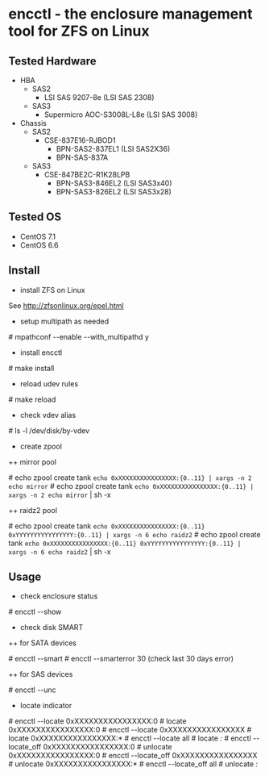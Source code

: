 # encctl - the enclosure management tool for ZFS on Linux

## Tested Hardware

* HBA
  * SAS2
    * LSI SAS 9207-8e (LSI SAS 2308)
  * SAS3
    * Supermicro AOC-S3008L-L8e (LSI SAS 3008)
* Chassis
  * SAS2
    * CSE-837E16-RJBOD1
      * BPN-SAS2-837EL1 (LSI SAS2X36)
      * BPN-SAS-837A
  * SAS3
    * CSE-847BE2C-R1K28LPB
      * BPN-SAS3-846EL2 (LSI SAS3x40)
      * BPN-SAS3-826EL2 (LSI SAS3x28)

## Tested OS

* CentOS 7.1
* CentOS 6.6

## Install

+ install ZFS on Linux

See http://zfsonlinux.org/epel.html

+ setup multipath as needed

 \# mpathconf --enable --with_multipathd y

+ install encctl

 \# make install

+ reload udev rules

 \# make reload

+ check vdev alias

 \# ls -l /dev/disk/by-vdev

+ create zpool

++ mirror pool

 \# echo zpool create tank `echo 0xXXXXXXXXXXXXXXXX:{0..11} | xargs -n 2 echo mirror`
 \# echo zpool create tank `echo 0xXXXXXXXXXXXXXXXX:{0..11} | xargs -n 2 echo mirror` | sh -x

++ raidz2 pool

 \# echo zpool create tank `echo 0xXXXXXXXXXXXXXXXX:{0..11} 0xYYYYYYYYYYYYYYYY:{0..11} | xargs -n 6 echo raidz2`
 \# echo zpool create tank `echo 0xXXXXXXXXXXXXXXXX:{0..11} 0xYYYYYYYYYYYYYYYY:{0..11} | xargs -n 6 echo raidz2` | sh -x

## Usage

+ check enclosure status

 \# encctl --show

+ check disk SMART

++ for SATA devices

 \# encctl --smart
 \# encctl --smarterror 30 (check last 30 days error)

++ for SAS devices

 \# encctl --unc

+ locate indicator

 \# encctl --locate 0xXXXXXXXXXXXXXXXX:0     # locate 0xXXXXXXXXXXXXXXXX:0
 \# encctl --locate 0xXXXXXXXXXXXXXXXX       # locate 0xXXXXXXXXXXXXXXXX:*
 \# encctl --locate all                      # locate *:*
 \# encctl --locate_off 0xXXXXXXXXXXXXXXXX:0 # unlocate 0xXXXXXXXXXXXXXXXX:0
 \# encctl --locate_off 0xXXXXXXXXXXXXXXXX   # unlocate 0xXXXXXXXXXXXXXXXX:*
 \# encctl --locate_off all                  # unlocate *:*
